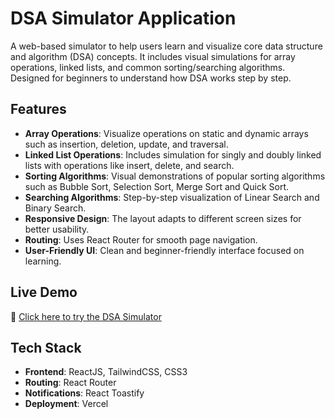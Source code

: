 # DSA Simulator Application

A web-based simulator to help users learn and visualize core data structure and algorithm (DSA) concepts. It includes visual simulations for array operations, linked lists, and common sorting/searching algorithms. Designed for beginners to understand how DSA works step by step.

## Features

- **Array Operations**: Visualize operations on static and dynamic arrays such as insertion, deletion, update, and traversal.
- **Linked List Operations**: Includes simulation for singly and doubly linked lists with operations like insert, delete, and search.
- **Sorting Algorithms**: Visual demonstrations of popular sorting algorithms such as Bubble Sort, Selection Sort, Merge Sort and Quick Sort.
- **Searching Algorithms**: Step-by-step visualization of Linear Search and Binary Search.
- **Responsive Design**: The layout adapts to different screen sizes for better usability.
- **Routing**: Uses React Router for smooth page navigation.
- **User-Friendly UI**: Clean and beginner-friendly interface focused on learning.

## Live Demo

🔗 [Click here to try the DSA Simulator](https://dsa-simulator-three.vercel.app/)

## Tech Stack

- **Frontend**: ReactJS, TailwindCSS, CSS3
- **Routing**: React Router
- **Notifications**: React Toastify
- **Deployment**: Vercel
